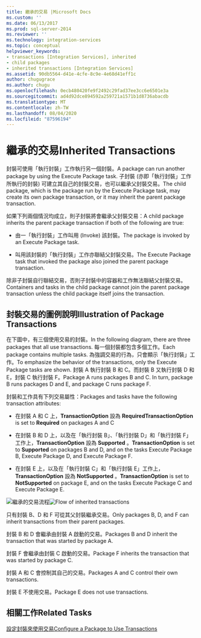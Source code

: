 ```yaml
---
title: 繼承的交易 |Microsoft Docs
ms.custom: ''
ms.date: 06/13/2017
ms.prod: sql-server-2014
ms.reviewer: ''
ms.technology: integration-services
ms.topic: conceptual
helpviewer_keywords:
- transactions [Integration Services], inherited
- child packages
- inherited transactions [Integration Services]
ms.assetid: 90db5564-d41e-4cfe-8c9e-4e68d41eff1c
author: chugugrace
ms.author: chugu
ms.openlocfilehash: 0ecb480420fe9f2492c29fad37ee3cc6e6501e3a
ms.sourcegitcommit: ad4d92dce894592a259721a1571b1d8736abacdb
ms.translationtype: MT
ms.contentlocale: zh-TW
ms.lasthandoff: 08/04/2020
ms.locfileid: "87596194"
---
```

# <a name="inherited-transactions"></a><span data-ttu-id="04025-102">繼承的交易</span><span class="sxs-lookup"><span data-stu-id="04025-102">Inherited Transactions</span></span>
  <span data-ttu-id="04025-103">封裝可使用「執行封裝」工作執行另一個封裝。</span><span class="sxs-lookup"><span data-stu-id="04025-103">A package can run another package by using the Execute Package task.</span></span> <span data-ttu-id="04025-104">子封裝 (亦即「執行封裝」工作所執行的封裝) 可建立其自己的封裝交易，也可以繼承父封裝交易。</span><span class="sxs-lookup"><span data-stu-id="04025-104">The child package, which is the package run by the Execute Package task, may create its own package transaction, or it may inherit the parent package transaction.</span></span>  
  
 <span data-ttu-id="04025-105">如果下列兩個情況均成立，則子封裝將會繼承父封裝交易：</span><span class="sxs-lookup"><span data-stu-id="04025-105">A child package inherits the parent package transaction if both of the following are true:</span></span>  
  
-   <span data-ttu-id="04025-106">由一「執行封裝」工作叫用 (Invoke) 該封裝。</span><span class="sxs-lookup"><span data-stu-id="04025-106">The package is invoked by an Execute Package task.</span></span>  
  
-   <span data-ttu-id="04025-107">叫用該封裝的「執行封裝」工作亦聯結父封裝交易。</span><span class="sxs-lookup"><span data-stu-id="04025-107">The Execute Package task that invoked the package also joined the parent package transaction.</span></span>  
  
 <span data-ttu-id="04025-108">除非子封裝自行聯結交易，否則子封裝中的容器和工作無法聯結父封裝交易。</span><span class="sxs-lookup"><span data-stu-id="04025-108">Containers and tasks in the child package cannot join the parent package transaction unless the child package itself joins the transaction.</span></span>  
  
## <a name="illustration-of-package-transactions"></a><span data-ttu-id="04025-109">封裝交易的圖例說明</span><span class="sxs-lookup"><span data-stu-id="04025-109">Illustration of Package Transactions</span></span>  
 <span data-ttu-id="04025-110">在下圖中，有三個使用交易的封裝。</span><span class="sxs-lookup"><span data-stu-id="04025-110">In the following diagram, there are three packages that all use transactions.</span></span> <span data-ttu-id="04025-111">每一個封裝都包含多個工作。</span><span class="sxs-lookup"><span data-stu-id="04025-111">Each package contains multiple tasks.</span></span> <span data-ttu-id="04025-112">為強調交易的行為，只會顯示「執行封裝」工作。</span><span class="sxs-lookup"><span data-stu-id="04025-112">To emphasize the behavior of the transactions, only the Execute Package tasks are shown.</span></span> <span data-ttu-id="04025-113">封裝 A 執行封裝 B 和 C。而封裝 B 又執行封裝 D 和 E，封裝 C 執行封裝 F。</span><span class="sxs-lookup"><span data-stu-id="04025-113">Package A runs packages B and C. In turn, package B runs packages D and E, and package C runs package F.</span></span>  
  
 <span data-ttu-id="04025-114">封裝和工作具有下列交易屬性：</span><span class="sxs-lookup"><span data-stu-id="04025-114">Packages and tasks have the following transaction attributes:</span></span>  
  
-   <span data-ttu-id="04025-115">在封裝 A 和 C 上，**TransactionOption** 設為 **Required**</span><span class="sxs-lookup"><span data-stu-id="04025-115">**TransactionOption** is set to **Required** on packages A and C</span></span>  
  
-   <span data-ttu-id="04025-116">在封裝 B 和 D 上，以及在「執行封裝 B」、「執行封裝 D」和「執行封裝 F」工作上，**TransactionOption** 設為 **Supported** 。</span><span class="sxs-lookup"><span data-stu-id="04025-116">**TransactionOption** is set to **Supported** on packages B and D, and on the tasks Execute Package B, Execute Package D, and Execute Package F.</span></span>  
  
-   <span data-ttu-id="04025-117">在封裝 E 上，以及在「執行封裝 C」和「執行封裝 E」工作上，**TransactionOption** 設為 **NotSupported** 。</span><span class="sxs-lookup"><span data-stu-id="04025-117">**TransactionOption** is set to **NotSupported** on package E, and on the tasks Execute Package C and Execute Package E.</span></span>  
  
 <span data-ttu-id="04025-118">![繼承的交易流程](media/mw-dts-executepack.gif "繼承的交易流程")</span><span class="sxs-lookup"><span data-stu-id="04025-118">![Flow of inherited transactions](media/mw-dts-executepack.gif "Flow of inherited transactions")</span></span>  
  
 <span data-ttu-id="04025-119">只有封裝 B、D 和 F 可從其父封裝繼承交易。</span><span class="sxs-lookup"><span data-stu-id="04025-119">Only packages B, D, and F can inherit transactions from their parent packages.</span></span>  
  
 <span data-ttu-id="04025-120">封裝 B 和 D 會繼承由封裝 A 啟動的交易。</span><span class="sxs-lookup"><span data-stu-id="04025-120">Packages B and D inherit the transaction that was started by package A.</span></span>  
  
 <span data-ttu-id="04025-121">封裝 F 會繼承由封裝 C 啟動的交易。</span><span class="sxs-lookup"><span data-stu-id="04025-121">Package F inherits the transaction that was started by package C.</span></span>  
  
 <span data-ttu-id="04025-122">封裝 A 和 C 會控制其自己的交易。</span><span class="sxs-lookup"><span data-stu-id="04025-122">Packages A and C control their own transactions.</span></span>  
  
 <span data-ttu-id="04025-123">封裝 E 不使用交易。</span><span class="sxs-lookup"><span data-stu-id="04025-123">Package E does not use transactions.</span></span>  
  
## <a name="related-tasks"></a><span data-ttu-id="04025-124">相關工作</span><span class="sxs-lookup"><span data-stu-id="04025-124">Related Tasks</span></span>  
 [<span data-ttu-id="04025-125">設定封裝來使用交易</span><span class="sxs-lookup"><span data-stu-id="04025-125">Configure a Package to Use Transactions</span></span>](../relational-databases/native-client-ole-db-transactions/transactions.md)  
  
  
